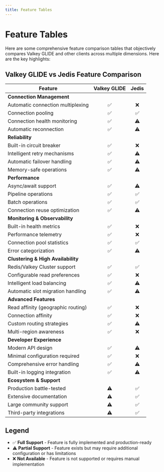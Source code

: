 ```yaml
---
title: Feature Tables
---
```

# Feature Tables

Here are some comprehensive feature comparison tables that objectively compares Valkey GLIDE and other clients across multiple dimensions. Here are the key highlights:

## Valkey GLIDE vs Jedis Feature Comparison

| Feature | Valkey GLIDE | Jedis |
|---------|:------------:|:-----:|
| **Connection Management** |
| Automatic connection multiplexing | ✅ | ❌ |
| Connection pooling | ✅ | ✅ |
| Connection health monitoring | ✅ | ⚠️ |
| Automatic reconnection | ✅ | ⚠️ |
| **Reliability** |
| Built-in circuit breaker | ✅ | ❌ |
| Intelligent retry mechanisms | ✅ | ⚠️ |
| Automatic failover handling | ✅ | ⚠️ |
| Memory-safe operations | ✅ | ⚠️ |
| **Performance** |
| Async/await support | ✅ | ⚠️ |
| Pipeline operations | ✅ | ✅ |
| Batch operations | ✅ | ✅ |
| Connection reuse optimization | ✅ | ⚠️ |
| **Monitoring & Observability** |
| Built-in health metrics | ✅ | ❌ |
| Performance telemetry | ✅ | ❌ |
| Connection pool statistics | ✅ | ✅ |
| Error categorization | ✅ | ⚠️ |
| **Clustering & High Availability** |
| Redis/Valkey Cluster support | ✅ | ✅ |
| Configurable read preferences | ✅ | ❌ |
| Intelligent load balancing | ✅ | ⚠️ |
| Automatic slot migration handling | ✅ | ⚠️ |
| **Advanced Features** |
| Read affinity (geographic routing) | ✅ | ❌ |
| Connection affinity | ✅ | ❌ |
| Custom routing strategies | ✅ | ⚠️ |
| Multi-region awareness | ✅ | ❌ |
| **Developer Experience** |
| Modern API design | ✅ | ⚠️ |
| Minimal configuration required | ✅ | ❌ |
| Comprehensive error handling | ✅ | ⚠️ |
| Built-in logging integration | ✅ | ⚠️ |
| **Ecosystem & Support** |
| Production battle-tested | ⚠️ | ✅ |
| Extensive documentation | ⚠️ | ✅ |
| Large community support | ⚠️ | ✅ |
| Third-party integrations | ⚠️ | ✅ |

## Legend
- ✅ **Full Support** - Feature is fully implemented and production-ready
- ⚠️ **Partial Support** - Feature exists but may require additional configuration or has limitations
- ❌ **Not Available** - Feature is not supported or requires manual implementation
